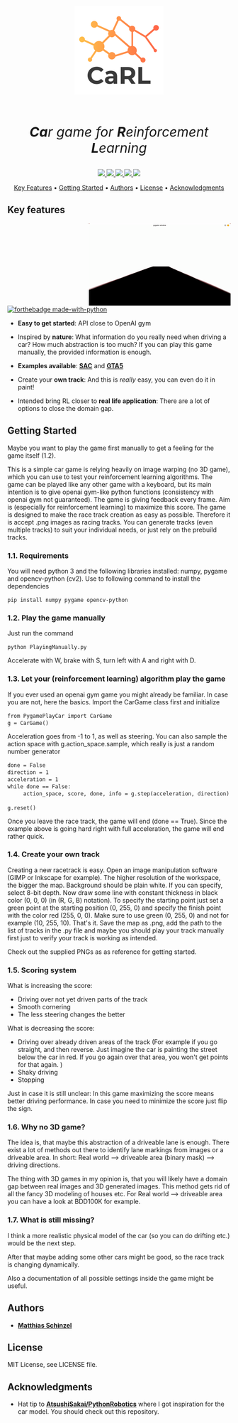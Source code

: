 <p align="center" style="font-size:30px">
<img src="Visualization/CaRL_200x200.png" align="center">
</p>
<p align="center" style="font-size:30px">
  <br>
  <em><strong>Ca</strong>r game for <strong>R</strong>einforcement <strong>L</strong>earning</em>
  <br>
</p>
<p align="center">
<a href="https://github.com/MatthiasSchinzel/Simple-Car-Game-For-Reinforcement-Learning/graphs/commit-activity">
    <img src="https://img.shields.io/badge/Maintained%3F-yes-green.svg">
</a>
<a href="https://github.com/MatthiasSchinzel/Simple-Car-Game-For-Reinforcement-Learning/blob/master/LICENSE">
    <img src="https://img.shields.io/github/license/MatthiasSchinzel/Simple-Car-Game-For-Reinforcement-Learning.svg">
</a>
<a href="https://github.com/MatthiasSchinzel/Simple-Car-Game-For-Reinforcement-Learning/tags/">
    <img src="https://img.shields.io/github/tag/MatthiasSchinzel/Simple-Car-Game-For-Reinforcement-Learning.svg">
</a>
<a href="https://github.com/MatthiasSchinzel">
    <img src="https://img.shields.io/badge/Need%20help%3F-Ask-27B89C">
</a>
<a href="https://github.com/MatthiasSchinzel">
    <img src="https://img.shields.io/badge/Car-Reinforcement%20Learning-red">
</a>
</p>
<p align="center">
  <a href="#key-features">Key Features</a> •
  <a href="#getting-started">Getting Started</a> •
  <a href="#authors">Authors</a> •
  <a href="#license">License</a> •
  <a href="#acknowledgments">Acknowledgments</a>
</p>

<h2>
Key features
</h2>

<img src="Visualization/ManuallyCarGame.gif" align="right">

[![forthebadge made-with-python](http://ForTheBadge.com/images/badges/made-with-python.svg)](https://www.python.org/)

* **Easy to get started**: API close to OpenAI gym

* Inspired by **nature**: What information do you really need when driving a car? How much abstraction is too much? If you can play this game manually, the provided information is enough.

* **Examples available**: [**SAC**](https://github.com/MatthiasSchinzel/Soft-Actor-Critic-For-Simple-Car-Game) and [**GTA5**](https://github.com/MatthiasSchinzel/Soft-Actor-Critic-Playing-GTA)

* Create your **own track**: And this is *really* easy, you can even do it in paint!

* Intended bring RL closer to **real life application**: There are a lot of options to close the domain gap.

<h2>
Getting Started
</h2>

Maybe you want to play the game first manually to get a feeling for the game itself (1.2).

This is a simple car game is relying heavily on image warping (no 3D game), which you can use to test your reinforcement learning algorithms. The game can be played like any other game with a keyboard, but its main intention is to give openai gym-like python functions (consistency with openai gym not guaranteed). The game is giving feedback every frame. Aim is (especially for reinforcement learning) to maximize this score. The game is designed to make the race track creation as easy as possible. Therefore it is accept .png images as racing tracks. You can generate tracks (even multiple tracks) to suit your individual needs, or just rely on the prebuild tracks.


### 1.1. Requirements

You will need python 3 and the following libraries installed:
numpy, pygame and opencv-python (cv2). Use to following command to install the dependencies
```
pip install numpy pygame opencv-python
```

### 1.2. Play the game manually

Just run the command

```
python PlayingManually.py
```
Accelerate with W, brake with S, turn left with A and right with D.

### 1.3. Let your (reinforcement learning) algorithm play the game

If you ever used an openai gym game you might already be familiar. In case you are not, here the basics. Import the CarGame class first and initialize

```
from PygamePlayCar import CarGame
g = CarGame()
```
Acceleration goes from -1 to 1, as well as steering. You can also sample the action space with g.action_space.sample, which really is just a random number generator
```
done = False
direction = 1
acceleration = 1
while done == False:
     action_space, score, done, info = g.step(acceleration, direction)

g.reset()
```
Once you leave the race track, the game will end (done == True). Since the example above is going hard right with full acceleration, the game will end rather quick.

### 1.4. Create your own track

Creating a new racetrack is easy. Open an image manipulation software (GIMP or Inkscape for example). The higher resolution of the workspace, the bigger the map. Background should be plain white. If you can specify, select 8-bit depth. Now draw some line with constant thickness in black color (0, 0, 0) (in (R, G, B) notation). To specify the starting point just set a green point at the starting position (0, 255, 0) and specify the finish point with the color red (255, 0, 0). Make sure to use green (0, 255, 0) and not for example (10, 255, 10). That's it. Save the map as .png, add the path to the list of tracks in the .py file and maybe you should play your track manually first just to verify your track is working as intended.

Check out the supplied PNGs as as reference for getting started.

### 1.5. Scoring system

What is increasing the score:
- Driving over not yet driven parts of the track
- Smooth cornering
- The less steering changes the better

What is decreasing the score:
- Driving over already driven areas of the track (For example if you go straight, and then reverse. Just imagine the car is painting the street below the car in red. If you go again over that area, you won't get points for that again. )
- Shaky driving
- Stopping



Just in case it is still unclear: In this game maximizing the score means better driving performance. In case you need to minimize the score just flip the sign.

### 1.6. Why no 3D game?

The idea is, that maybe this abstraction of a driveable lane is enough. There exist a lot of methods out there to identify lane markings from images or a driveable area. In short: Real world --> driveable area (binary mask) -->  driving directions.

The thing with 3D games in my opinion is, that you will likely have a domain gap between real images and 3D generated images. This method gets rid of all the fancy 3D modeling of houses etc. For Real world --> driveable area you can have a look at BDD100K for example.

### 1.7. What is still missing?

I think a more realistic physical model of the car (so you can do drifting etc.) would be the next step.

After that maybe adding some other cars might be good, so the race track is changing dynamically.

Also a documentation of all possible settings inside the game might be useful.

## Authors

* [**Matthias Schinzel**](https://github.com/MatthiasSchinzel)

## License

MIT License, see LICENSE file.

## Acknowledgments

* Hat tip to [**AtsushiSakai/PythonRobotics**](https://github.com/AtsushiSakai/PythonRobotics) where I got inspiration for the car model. You should check out this repository.
